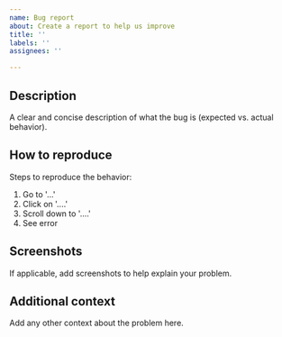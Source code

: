 ```yaml
---
name: Bug report
about: Create a report to help us improve
title: ''
labels: ''
assignees: ''

---
```


## Description

A clear and concise description of what the bug is (expected vs. actual behavior).

## How to reproduce

Steps to reproduce the behavior:

1. Go to '...'
2. Click on '....'
3. Scroll down to '....'
4. See error

## Screenshots

If applicable, add screenshots to help explain your problem.

## Additional context

Add any other context about the problem here.

